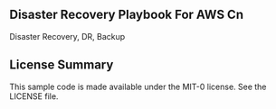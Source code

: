 ## Disaster Recovery Playbook For AWS Cn

Disaster Recovery, DR, Backup

## License Summary

This sample code is made available under the MIT-0 license. See the LICENSE file.
